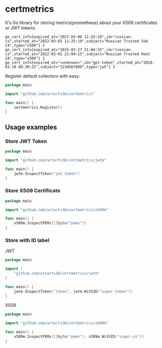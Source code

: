 # certmetrics

It's Go library for storing metrics(prometheus) about your X509 certificates or JWT tokens.

```
go_cert_info{expired_at="2027-03-06 11:25:19",id="russian-ca",started_at="2022-03-02 11:25:19",subject="Russian Trusted Sub CA",type="x509"} 1
go_cert_info{expired_at="2032-02-27 21:04:15",id="russian-ca",started_at="2022-03-01 21:04:15",subject="Russian Trusted Root CA",type="x509"} 1
go_cert_info{expired_at="<unknown>",id="gpt-token",started_at="2018-01-18 04:30:22",subject="1234567890",type="jwt"} 1
```

Register default collectors with easy:

```go
package main

import "github.com/artarts36/certmetrics"

func main() {
	certmetrics.Register()
}
```

## Usage examples

### Store JWT Token

```go
package main

import "github.com/artarts36/certmetrics/jwtm"

func main() {
	jwtm.InspectToken("jwt token")
}
```

### Store X509 Certificate

```go
package main

import "github.com/artarts36/certmetrics/x509m"

func main() {
	x509m.InspectPEMs([]byte("pems"))
}
```

### Store with ID label 

JWT

```go
package main

import (
	"github.com/artarts36/certmetrics/jwtm"
)

func main() {
	jwtm.InspectToken("token", jwtm.WithID("super-token"))
}

```
X509

```go
package main

import "github.com/artarts36/certmetrics/x509m"

func main() {
	x509m.InspectPEMs([]byte("pems"), x509m.WithID("super-ca"))
}
```

